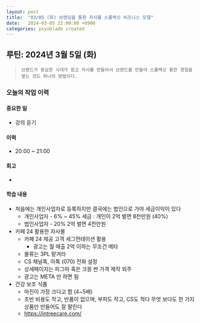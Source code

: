 ```yaml
---
layout: post
title:  "03/05 (화) 브랜딩을 통한 자사몰 스몰엑싯 비즈니스 모델"
date:   2024-03-05 22:00:00 +0900
categories: psyoblade created
---
```


## 루틴: 2024년 3월 5일 (화)

>     브랜드가 중요한 시대가 왔고 자사몰 만들어서 브랜드를 만들어 스몰엑싯 통한 경험을 쌓는 것도 하나의 방법이다.

### 오늘의 작업 이력

#### 중요한 일

* 강의 듣기

#### 이력

* 20:00 ~ 21:00 

#### 회고

* 

#### 학습 내용

* 처음에는 개인사업자로 등록하지만 결국에는 법인으로 가야 세금이익이 있다
  * 개인사업자 - 6% ~ 45% 세금 : 개인이 2억 벌면 8천만원 (40%)
  * 법인사업자 - 20% 2억 벌면 4천만원
* 카페 24 활용한 자사몰
  * 카페 24 제공 고객 세그먼테이션 활용
    * 광고는 월 매출 2억 이하는 무조건 메타
  * 물류는 3PL 맡겨라
  * CS 채널톡, 아톡 (070) 전화 설정
  * 상세페이지는 피그마 혹은 크몽 싼 가격 제작 외주
  * 광고는 META 만 하면 됨
* 건강 보조 식품
  * 마진이 가장 크다고 함 (4~5배)
  * 초반 비용도 작고, 반품이 없으며, 부피도 작고, CS도 적다 무엇 보다도 한 가지 상품만 만들어도 잘 팔린다
  * https://intreecare.com/